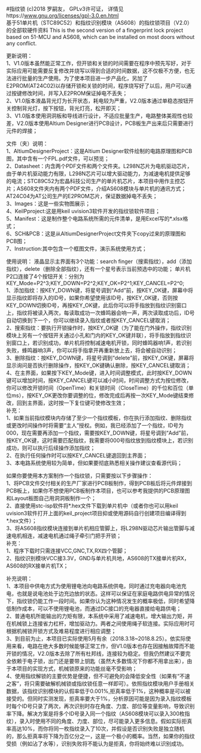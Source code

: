 #指纹锁 (c)2018 罗嗣友， GPLv3许可证， 详情见https://www.gnu.org/licenses/gpl-3.0.en.html  
基于51单片机（STC89C52）和指纹识别模块（AS608）的指纹锁项目（V2.0）的全部软硬件资料
This is the second version of a fingerprint lock project based on 51-MCU and AS608, which can be installed on most doors without any conflict.

更新说明：  
1、V1.0版本虽然能正常工作，但开锁和关锁的时间需要在程序中预先写好，对于实际应用可能需要反复修改并烧写以得到合适的时间数据，这不仅极不方便，也无法进行批量的生产使用。为了使本项目进一步产品化，另加了E2PROM(AT24C02)以存储开锁和关锁的时间，程序烧写好了以后，用户可以通过按键修改时间，并写入E2PROM保证掉电不丢失；  
2、V1.0版本液晶背光灯为长开状态，耗电较为严重，V2.0版本通过单稳态按钮开关控制背光灯，按下按钮，背光灯亮，松开即灭；  
3、V1.0版本使用洞洞板和导线进行设计，不适应批量生产，电路整体美观性也较差，V2.0版本使用Altium Designer进行PCB设计，PCB板生产出来后只需要进行元件的焊接；  

文件（夹）说明：  
1、AltiumDesignerProject：这是Altium Designer软件绘制的电路原理图和PCB图，其中含有一个FPL.pdf文件，可以预览；  
2、Datasheet：内含两个PDF文件和两个文件夹。L298N芯片为电机驱动芯片，由于单片机驱动能力有限，L298N芯片可以增大驱动能力，为减速电机提供足够的电流；STC89C52为宏晶科技公司生产的单片机芯片，本项目中用作主控芯片；AS608文件夹内有两个PDF文件，介绍AS608模块与单片机的通讯方式；AT24C04为AT公司生产的E2PROM芯片，保证数据掉电不丢失；  
3、Images：这是一些实物图展示；  
4、KeilPproject:这是用keil uvision3软件开发的指纹锁软件项目；  
5、Manifest：这是制作整个电路系统所需的元件清单，是用Excel写的*.xlsx格式；  
6、SCH&PCB：这是从AltiumDesignerProject文件夹下copy过来的原理图和PCB图；  
7、Instruction:其中包含一个框图文件，演示系统使用方式；  

使用说明：
液晶显示主界面有3个功能：search finger（搜索指纹），add（添加指纹），delete（删除全部指纹），还有一个星号表示当前预选中的功能；
单片机P2口连接了4个按钮开关：分别为KEY_Mode=P2^3;KEY_DOWN=P2^2;KEY_OK=P2^1;KEY_CANCEL=P2^0;  
1、添加指纹：按KEY_DOWN键，将星号调到“Add”前，按KEY_OK键，屏幕中将显示指纹即将存入的ID号，如果你希望使用该ID号，按KEY_OK键，否则按KEY_DOWN切换ID号，再按KEY_OK键，此后你可以将手指放到指纹识别窗口上，指纹将被读入两次，每读取成功一次蜂鸣器会响一声，两次读取成功后，ID号自动切换到下一个，你可以继续录入指纹或者按KEY_CANCEL键取消；  
2、搜索指纹：要执行开锁操作时，按KEY_OK键（为了能在门外操作，指纹识别模块上另有一个按钮开关通过小孔和门内的KEY_OK键并联），将手指放到指纹识别窗口上，若识别成功，单片机将控制减速电机开锁，同时蜂鸣器响1声，若识别失败，蜂鸣器响3声，你可以将手指拿开再重新放上去，将会被自动识别；  
3、删除指纹：按KEY_DOWN键，将星号调到“delete”前，按KEY_OK键，屏幕将显示询问是否执行删除操作，按KEY_OK键确认删除，按KEY_CANCEL键取消；  
4、在主界面，如果按下KEY_Mode键，进入时间调整模式，此时按KEY_DOWN键可以增加时间，按KEY_CANCEL键可以减小时间，时间调整方式为按位修改，你可以修改开锁时间（OpenTime）和关锁时间（CloseTime）的千位和百位（单位ms），按KEY_OK更改你要调整的位，修改完成后再按一次KEY_Mode键结束修改，回到主界面，这时按一下复位键可使修改生效；  
补充：  
1、如果当前指纹模块内存储了至少一个指纹模板，你在执行添加指纹、删除指纹或更改时间操作时将需要“主人”授权。例如，我已经添加了一个指纹，ID号为000，现在需要再添加一个指纹，需要按KEY_DOWN键，将星号调到“Add”前，按KEY_OK键，这时需要匹配指纹，我需要将000号指纹放到指纹模块上，若识别成功，则可以执行后续操作添加指纹；  
2、在执行任何操作时可以按KEY_CANCEL键退回到主界面；  
3、本电路系统使用较为简单，但如果要彻底熟悉相关操作建议查看源代码；

如果你要使用本方案制作一个指纹锁，只需要按以下步骤操作：   
1、将PCB文件交付相关的生产厂家进行PCB板制作，得到PCB板后将元件焊接到PCB板上，如果你不想使用PCB板制作本项目，也可以参考我提供的PCB原理图和Layout板图自己用洞洞板制作一个；  
2、直接使用stc-isp软件将*.hex文件下载到单片机中（或者你也可以用keil uvision3软件打开上面的keil_project项目抑或使用源码自行创建项目编译得到*.hex文件）；  
3、将AS608指纹模块连接到单片机相应管脚上，将L298N驱动芯片输出管脚与减速电机相连，减速电机通过绳子牵引门把手开锁；  
补充：  
1、程序下载时只需连接VCC,GNC,TX,RX四个管脚；   
2、指纹识别模块VCC接3.3V，GND与单片机共地，AS608的TX接单片机RX，AS608的RX接单片机TX；

补充说明：  
1、本项目中供电方式为使用锂电池向电路系统供电，同时通过充电器向电池充电，也就是说电池处于边充边放的状态。这样可以保证在家庭电路供电异常的情况下，指纹锁仍能工作一段时间。如果你认为这种情况发生的概率极低，同时希望降低制作成本，可以不使用锂电池，而通过DC接口的充电器直接给电路供电；  
2、普通电机所能输出的力矩有限，本系统中采用了减速电机，增大输出力矩，并在机械锁上连接省力杠杆，增加驱动力。两者之间使用绳子软连接。实际应用时可根据机械锁开锁方式及难易程度进行相应调整；  
3、到目前为止，本项目已实际使用5月有余（2018.3.18~2018.8.25）。依实际使用来看，电路在绝大多数时候能够正常工作，但V1.0版本也存在因接触故障而不能开锁的情况，V2.0版本去除了所有杜邦线，连接较为稳定。但我仍然建议不要完全依赖于电子锁，出门还是要带上钥匙（虽然大多数情况下你都不用拿出来），由于本项目的实现方式，机械锁原来的功能丝毫不受影响；  
4、使用指纹解锁的主要优势是便捷，但不可避免的会降低安全性（如果有“不速之客”，将只需要破解机械锁或指纹锁任意一样即可）。依照指纹模块用户手册相关数据，该指纹识别模块的认假率低于0.001%,拒真率低于1%，这种概率是可以被接受的。但同时实测发现，拒真率要大于1%，分析原因可能是因为录入指纹模板时每个ID号只录了两次，再次识别时存在角度、力度、部位等变量影响，导致识别率下降。解决方案是将多个ID号录入同一个指纹（AS608模块可以录入300枚指纹），录入时使用不同的角度、力度、部位，尽可能录入更多信息。假如实际拒真率高达10%，而你将同一枚指纹录入了10次，并假设是否识别失败是独立随机的，那么拒真率将下降为百亿分之一，这是一个极小的概率。当然，如果你的指纹受损（例如沾了水等），识别失败将不能认为是拒真，你将始终难以识别成功。
